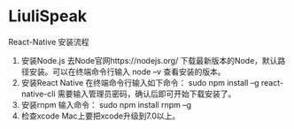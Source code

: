 # LiuliSpeak
React-Native 安装流程

1.	安装Node.js
去Node官网https://nodejs.org/ 下载最新版本的Node，默认路径安装。可以在终端命令行输入 node –v 查看安装的版本。
2.	安装React Native
在终端命令行输入如下命令：
sudo npm install –g react-native-cli
需要输入管理员密码，确认后即可开始下载安装了。
3.	安装rnpm
输入命令：
sudo npm install rnpm –g
4.	检查xcode
Mac上要把xcode升级到7.0以上。

